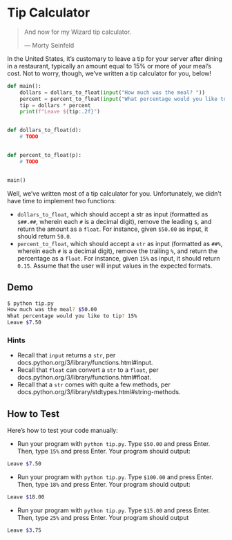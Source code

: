 # Tip Calculator

> And now for my Wizard tip calculator.
>
> — Morty Seinfeld

In the United States, it’s customary to leave a tip for your server after dining in a restaurant, typically an amount equal to 15% or more of your meal’s cost. Not to worry, though, we’ve written a tip calculator for you, below!

```python
def main():
    dollars = dollars_to_float(input("How much was the meal? "))
    percent = percent_to_float(input("What percentage would you like to tip? "))
    tip = dollars * percent
    print(f"Leave ${tip:.2f}")


def dollars_to_float(d):
    # TODO


def percent_to_float(p):
    # TODO


main()
```

Well, we’ve written most of a tip calculator for you. Unfortunately, we didn’t have time to implement two functions:

- `dollars_to_float`, which should accept a str as input (formatted as `$##.##`, wherein each `#` is a decimal digit), remove the leading `$`, and return the amount as a `float`. For instance, given `$50.00` as input, it should return `50.0`.
- `percent_to_float`, which should accept a `str` as input (formatted as `##%`, wherein each `#` is a decimal digit), remove the trailing `%`, and return the percentage as a `float`. For instance, given `15%` as input, it should return `0.15`.
Assume that the user will input values in the expected formats.

## Demo

```bash
$ python tip.py
How much was the meal? $50.00
What percentage would you like to tip? 15%
Leave $7.50
```

### Hints

- Recall that `input` returns a `str`, per docs.python.org/3/library/functions.html#input.
- Recall that `float` can convert a `str` to a `float`, per docs.python.org/3/library/functions.html#float.
- Recall that a `str` comes with quite a few methods, per docs.python.org/3/library/stdtypes.html#string-methods.

## How to Test

Here’s how to test your code manually:

- Run your program with `python tip.py`. Type `$50.00` and press Enter. Then, type `15%` and press Enter. Your program should output:

```bash
Leave $7.50    
```

- Run your program with `python tip.py`. Type `$100.00` and press Enter. Then, type `18%` and press Enter. Your program should output:

```bash
Leave $18.00
```

- Run your program with `python tip.py`. Type `$15.00` and press Enter. Then, type `25%` and press Enter. Your program should output

```bash
Leave $3.75
```